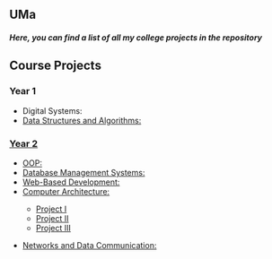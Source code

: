 <h2 align="left">UMa</h2>
<h5 align="left">Here, you can find a list of all my college projects in the repository</h5>
<h2 align="left">Course Projects</h2>
<h3 align="left">Year 1</h3>
<ul>
  <li>
    Digital Systems: <a href="https://github.com/PaulAlv99/ProjSD"Project 2º Phase</a>
  </li>
  <li>
    Data Structures and Algorithms:
  </li>
</ul>
<h3 align="left">Year 2</h3>
<ul>
  <li>
    OOP: 
  </li>
   <li>
    Database Management Systems: 
  </li>
  <li>
    Web-Based Development: 
  </li>
  <li>
    Computer Architecture:<p><ul><li>Project I</li><li>Project II</li><li>Project III</li></ul></p>
  </li>
  <li>
    Networks and Data Communication: 
  </li>
  
</ul>
